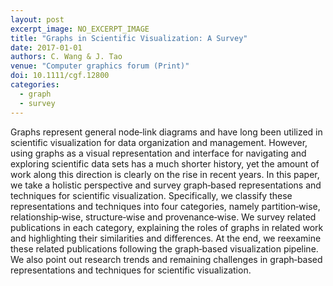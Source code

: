 ```yaml
---
layout: post
excerpt_image: NO_EXCERPT_IMAGE
title: "Graphs in Scientific Visualization: A Survey"
date: 2017-01-01
authors: C. Wang & J. Tao
venue: "Computer graphics forum (Print)"
doi: 10.1111/cgf.12800
categories:
  - graph
  - survey
---
```

Graphs represent general node‐link diagrams and have long been utilized in scientific visualization for data organization and management. However, using graphs as a visual representation and interface for navigating and exploring scientific data sets has a much shorter history, yet the amount of work along this direction is clearly on the rise in recent years. In this paper, we take a holistic perspective and survey graph‐based representations and techniques for scientific visualization. Specifically, we classify these representations and techniques into four categories, namely partition‐wise, relationship‐wise, structure‐wise and provenance‐wise. We survey related publications in each category, explaining the roles of graphs in related work and highlighting their similarities and differences. At the end, we reexamine these related publications following the graph‐based visualization pipeline. We also point out research trends and remaining challenges in graph‐based representations and techniques for scientific visualization.
